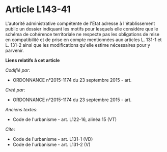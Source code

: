 # Article L143-41

L'autorité administrative compétente de l'Etat adresse à l'établissement public un dossier indiquant les motifs pour lesquels
elle considère que le schéma de cohérence territoriale ne respecte pas les obligations de mise en compatibilité et de prise
en compte mentionnées aux articles L. 131-1 et L. 131-2 ainsi que les modifications qu'elle estime nécessaires pour y
parvenir.

**Liens relatifs à cet article**

_Codifié par_:

  - ORDONNANCE n°2015-1174 du 23 septembre 2015 - art.

_Créé par_:

  - ORDONNANCE n°2015-1174 du 23 septembre 2015 - art.

_Anciens textes_:

  - Code de l'urbanisme - art. L122-16, alinéa 15 (VT)

_Cite_:

  - Code de l'urbanisme - art. L131-1 (VD)
  - Code de l'urbanisme - art. L131-2 (V)
